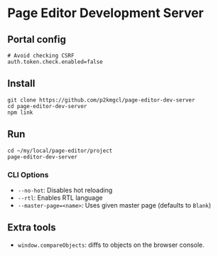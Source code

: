 # Page Editor Development Server

## Portal config

```
# Avoid checking CSRF
auth.token.check.enabled=false
```

## Install

```
git clone https://github.com/p2kmgcl/page-editor-dev-server
cd page-editor-dev-server
npm link
```

## Run

```
cd ~/my/local/page-editor/project
page-editor-dev-server
```

### CLI Options

- `--no-hot`: Disables hot reloading
- `--rtl`: Enables RTL language
- `--master-page=<name>`: Uses given master page (defaults to `Blank`)

## Extra tools

- `window.compareObjects`: diffs to objects on the browser console.
